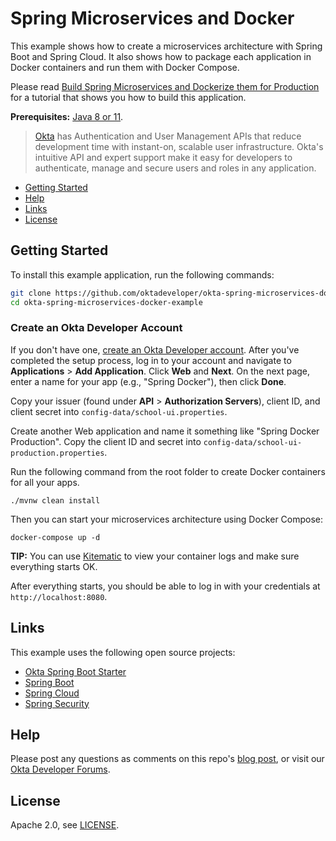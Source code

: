 # Spring Microservices and Docker

This example shows how to create a microservices architecture with Spring Boot and Spring Cloud. It also shows how to package each application in Docker containers and run them with Docker Compose.

Please read [Build Spring Microservices and Dockerize them for Production](https://developer.okta.com/blog/2019/02/28/spring-microservices-docker) for a tutorial that shows you how to build this application.

**Prerequisites:** [Java 8 or 11](https://adoptopenjdk.net/).

> [Okta](https://developer.okta.com/) has Authentication and User Management APIs that reduce development time with instant-on, scalable user infrastructure. Okta's intuitive API and expert support make it easy for developers to authenticate, manage and secure users and roles in any application.

* [Getting Started](#getting-started)
* [Help](#help)
* [Links](#links)
* [License](#license)

## Getting Started

To install this example application, run the following commands:

```bash
git clone https://github.com/oktadeveloper/okta-spring-microservices-docker-example.git
cd okta-spring-microservices-docker-example
```

### Create an Okta Developer Account

If you don't have one, [create an Okta Developer account](https://developer.okta.com/signup/). After you've completed the setup process, log in to your account and navigate to **Applications** > **Add Application**. Click **Web** and **Next**. On the next page, enter a name for your app (e.g., "Spring Docker"), then click **Done**. 

Copy your issuer (found under **API** > **Authorization Servers**), client ID, and client secret into `config-data/school-ui.properties`.

Create another Web application and name it something like "Spring Docker Production". Copy the client ID and secret into `config-data/school-ui-production.properties`. 

Run the following command from the root folder to create Docker containers for all your apps.

```shell
./mvnw clean install
```

Then you can start your microservices architecture using Docker Compose:

```shell
docker-compose up -d
```

**TIP:** You can use [Kitematic](https://kitematic.com/) to view your container logs and make sure everything starts OK.

After everything starts, you should be able to log in with your credentials at `http://localhost:8080`.

## Links

This example uses the following open source projects:

* [Okta Spring Boot Starter](https://github.com/okta/okta-spring-boot)
* [Spring Boot](https://spring.io/projects/spring-boot)
* [Spring Cloud](https://spring.io/projects/spring-cloud)
* [Spring Security](https://spring.io/projects/spring-security)

## Help

Please post any questions as comments on this repo's [blog post](https://developer.okta.com/blog/2019/02/28/spring-microservices-docker), or visit our [Okta Developer Forums](https://devforum.okta.com/). 

## License

Apache 2.0, see [LICENSE](LICENSE).